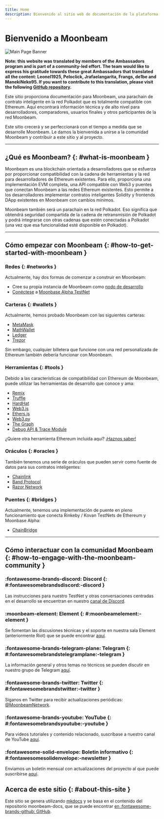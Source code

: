 ```yaml
---
title: Home
description: Bienvenido al sitio web de documentación de la plataforma de contrato inteligente Moonbeam, una parachain en Polkadot que es totalmente compatible con Ethereum.
---
```


# Bienvenido a Moonbeam

![Main Page Banner](/images/main-banner.png)

**Note: this website was translated by members of the Ambassadors program and is part of a community-led effort. The team would like to express his gratitude towards these great Ambassadors that translated all the content: Leonel1925, Peloclick, Jrafaelangarita, Frangs, de1be and ManekiNeko95. If you want to contribute to this translation, please visit the following [GitHub repository](https://github.com/PureStake/moonbeam-docs-es).**

Este sitio proporciona documentación para Moonbeam, una parachain de contrato inteligente en la red Polkadot que es totalmente compatible con Ethereum. Aquí encontrará información técnica y de alto nivel para desarrolladores, comparadores, usuarios finales y otros participantes de la red Moonbeam.

Este sitio crecerá y se perfeccionará con el tiempo a medida que se desarrolle Moonbeam. Le damos la bienvenida a unirse a la comunidad Moonbeam y contribuir a este sitio y al proyecto.

---

## ¿Qué es Moonbeam? {: #what-is-moonbeam } 

Moonbeam es una blockchain orientada a desarrolladores que se esfuerza por proporcionar compatibilidad con la cadena de herramientas y la red para desarrolladores de Ethereum existentes. Para ello, proporciona una implementación EVM completa, una API compatible con Web3 y puentes que conectan Moonbeam a las redes Ethereum existentes. Esto permite a los desarrolladores implementar contratos inteligentes Solidity y frontends DApp existentes en Moonbeam con cambios mínimos.

Moonbeam también será un parachain en la red Polkadot. Eso significa que obtendrá seguridad compartida de la cadena de retransmisión de Polkadot y podrá integrarse con otras cadenas que estén conectadas a Polkadot (una vez que esa funcionalidad esté disponible en Polkadot).

---

## Cómo empezar con Moonbeam {: #how-to-get-started-with-moonbeam } 

### Redes {: #networks } 

Actualmente, hay dos formas de comenzar a construir en Moonbeam: 

 - Cree su propia instancia de Moonbeam como [nodo de desarrollo](/getting-started/local-node/setting-up-a-node/)
 - [Conéctese](/getting-started/testnet/connect/) a [Moonbase Alpha TestNet](/networks/testnet/)

### Carteras {: #wallets } 

Actualmente, hemos probado Moonbeam con las siguientes carteras:

 - [MetaMask](/integrations/wallets/metamask/)
 - [MathWallet](/integrations/wallets/mathwallet/)
 - [Ledger](/integrations/wallets/ledger/)
 - [Trezor](/integrations/wallets/trezor/)

Sin embargo, cualquier billetera que funcione con una red personalizada de Ethereum también debería funcionar con Moonbeam.

### Herramientas {: #tools } 

Debido a las características de compatibilidad con Ethereum de Moonbeam, puede utilizar las herramientas de desarrollo que conoce y ama:

 - [Remix](/integrations/remix/)
 - [Truffle](/integrations/trufflebox/)
 - [HardHat](/integrations/hardhat/)
 - [Web3.js](/integrations/ethlibraries/web3js/)
 - [Ethers.js](/integrations/ethlibraries/etherjs/)
 - [Web3.py](/integrations/ethlibraries/web3py/)
 - [The Graph](/integrations/thegraph/)
 - [Debug API & Trace Module](/integrations/debug-trace/)

 ¿Quiere otra herramienta Ethereum incluida aquí? [¡Haznos saber!](https://discord.gg/PfpUATX)

### Oráculos {: #oracles } 

 También tenemos una serie de oráculos que pueden servir como fuente de datos para sus contratos inteligentes:

 - [Chainlink](/integrations/oracles/chainlink/)
 - [Band Protocol](/integrations/oracles/band-protocol/)
 - [Razor Network](/integrations/oracles/razor-network/)

### Puentes {: #bridges } 

Actualmente, tenemos una implementación de puente en pleno funcionamiento que conecta Rinkeby / Kovan TestNets de Ethereum y Moonbase Alpha:

 - [ChainBridge](/integrations/bridges/ethereum/chainbridge/)

---

## Cómo interactuar con la comunidad Moonbeam {: #how-to-engage-with-the-moonbeam-community } 

### :fontawesome-brands-discord:  Discord {: #:fontawesomebrandsdiscord:-discord } 
Las instrucciones para nuestro TestNet y otras conversaciones centradas en el desarrollo se encuentran en nuestro [canal de Discord](https://discord.gg/PfpUATX).

### :moonbeam-element:  Element {: #:moonbeamelement:-element } 
Se fomentan las discusiones técnicas y el soporte en nuestra sala Element (anteriormente Riot) que se puede encontrar [aquí](https://app.element.io/#/room/#moonbeam:matrix.org).

### :fontawesome-brands-telegram-plane:  Telegram {: #:fontawesomebrandstelegramplane:-telegram }  
La información general y otros temas no técnicos se pueden discutir en nuestro grupo de Telegram [aquí](https://t.me/Moonbeam_Official).

### :fontawesome-brands-twitter:  Twitter {: #:fontawesomebrandstwitter:-twitter } 
Síganos en Twitter para recibir actualizaciones periódicas: [@MoonbeamNetwork](https://twitter.com/MoonbeamNetwork).

### :fontawesome-brands-youtube:  YouTube {: #:fontawesomebrandsyoutube:-youtube }  
Para videos tutoriales y contenido relacionado, suscríbase a nuestro canal de YouTube [aquí](https://www.youtube.com/c/MoonbeamNetwork).

### :fontawesome-solid-envelope:  Boletin informativo {: #:fontawesomesolidenvelope:-newsletter }  
Enviamos un boletín mensual con actualizaciones del proyecto al que puede suscribirse [aquí](https://moonbeam.network/newsletter/).

## Acerca de este sitio  {: #about-this-site } 
Este sitio se genera utilizando [mkdocs](https://www.mkdocs.org/) y se basa en el contenido del repositorio moonbeam-docs, que se puede encontrar [en :fontawesome-brands-github: GitHub](https://github.com/PureStake/moonbeam-docs).
